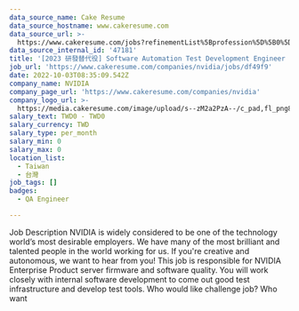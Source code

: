 ```yaml
---
data_source_name: Cake Resume
data_source_hostname: www.cakeresume.com
data_source_url: >-
  https://www.cakeresume.com/jobs?refinementList%5Bprofession%5D%5B0%5D=engineering_qa-engineer&refinementList%5Bsalary_type%5D=per_month&refinementList%5Bsalary_currency%5D=TWD&range%5Bsalary_range%5D%5Bmax%5D=600000
data_source_internal_id: '47181'
title: '[2023 研發替代役] Software Automation Test Development Engineer (RDSS Intern)'
job_url: 'https://www.cakeresume.com/companies/nvidia/jobs/df49f9'
date: 2022-10-03T08:35:09.542Z
company_name: NVIDIA
company_page_url: 'https://www.cakeresume.com/companies/nvidia'
company_logo_url: >-
  https://media.cakeresume.com/image/upload/s--zM2a2PzA--/c_pad,fl_png8,h_200,w_200/v1559036728/piuqflnr1jqp2o9kkouj.png
salary_text: TWD0 - TWD0
salary_currency: TWD
salary_type: per_month
salary_min: 0
salary_max: 0
location_list:
  - Taiwan
  - 台灣
job_tags: []
badges:
  - QA Engineer

---
```


Job Description NVIDIA is widely considered to be one of the technology world’s most desirable employers. We have many of the most brilliant and talented people in the world working for us. If you're creative and autonomous, we want to hear from you! This job is responsible for NVIDIA Enterprise Product server firmware and software quality. You will work closely with internal software development to come out good test infrastructure and develop test tools. Who would like challenge job? Who want 